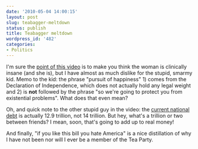 ```yaml
---
date: '2010-05-04 14:00:15'
layout: post
slug: teabagger-meltdown
status: publish
title: Teabagger meltdown
wordpress_id: '482'
categories:
- Politics
---
```


I'm sure the [point of this video](http://www.buzzfeed.com/mjs538/teabagger-meltdown-part-ii) is to make you think the woman is clinically insane (and she is), but I have almost as much dislike for the stupid, smarmy kid.  Memo to the kid: the phrase "pursuit of happiness" 1) comes from the Declaration of Independence, which does not actually hold any legal weight and 2) is **not** followed by the phrase "so we're going to protect you from existential problems".  What does that even mean?

Oh, and quick note to the other stupid guy in the video: the [current national debt](http://www.usdebtclock.org/) is actually 12.9 trillion, not 14 trillion.  But hey, what's a trillion or two between friends?  I mean, soon, that's going to add up to real money!

And finally, "if you like this bill you hate America" is a nice distillation of why I have not been nor will I ever be a member of the Tea Party.
